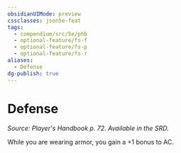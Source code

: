 ```yaml
---
obsidianUIMode: preview
cssclasses: json5e-feat
tags:
  - compendium/src/5e/phb
  - optional-feature/fs-f
  - optional-feature/fs-p
  - optional-feature/fs-r
aliases:
  - Defense
dg-publish: true
---
```

# Defense
*Source: Player's Handbook p. 72. Available in the SRD.*  

While you are wearing armor, you gain a +1 bonus to AC.